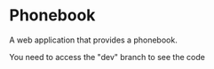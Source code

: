 # Phonebook

A web application that provides a phonebook.

You need to access the "dev" branch to see the code
